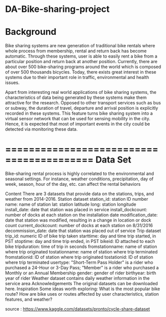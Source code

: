 # DA-Bike-sharing-project
Background 
=========================================

Bike sharing systems are new generation of traditional bike rentals where whole process from membership, rental and return 
back has become automatic. Through these systems, user is able to easily rent a bike from a particular position and return 
back at another position. Currently, there are about over 500 bike-sharing programs around the world which is composed of 
over 500 thousands bicycles. Today, there exists great interest in these systems due to their important role in traffic, 
environmental and health issues. 

Apart from interesting real world applications of bike sharing systems, the characteristics of data being generated by
these systems make them attractive for the research. Opposed to other transport services such as bus or subway, the duration
of travel, departure and arrival position is explicitly recorded in these systems. This feature turns bike sharing system into
a virtual sensor network that can be used for sensing mobility in the city. Hence, it is expected that most of important
events in the city could be detected via monitoring these data.

=========================================
Data Set
=========================================
Bike-sharing rental process is highly correlated to the environmental and seasonal settings. For instance, weather conditions,
precipitation, day of week, season, hour of the day, etc. can affect the rental behaviors


Content
There are 3 datasets that provide data on the stations, trips, and weather from 2014-2016.
Station dataset
station_id: station ID number
name: name of station
lat: station latitude
long: station longitude
install_date: date that station was placed in service
install_dockcount: number of docks at each station on the installation date
modification_date: date that station was modified, resulting in a change in location or dock count
current_dockcount: number of docks at each station on 8/31/2016
decommission_date: date that station was placed out of service
Trip dataset
trip_id: numeric ID of bike trip taken
starttime: day and time trip started, in PST
stoptime: day and time trip ended, in PST
bikeid: ID attached to each bike
tripduration: time of trip in seconds
fromstationname: name of station where trip originated
tostationname: name of station where trip terminated
fromstationid: ID of station where trip originated
tostationid: ID of station where trip terminated
usertype: "Short-Term Pass Holder" is a rider who purchased a 24-Hour or 3-Day Pass; "Member" is a rider who purchased a Monthly or an Annual Membership
gender: gender of rider
birthyear: birth year of rider
Weather dataset contains daily weather information in the service area
Acknowledgements
The original datasets can be downloaded here.
Inspiration
Some ideas worth exploring:
What is the most popular bike route?
How are bike uses or routes affected by user characteristics, station features, and weather?


source : https://www.kaggle.com/datasets/pronto/cycle-share-dataset

